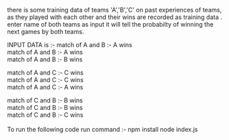 there is some training data of teams
'A','B','C' on past experiences of teams, as they played with each other and their wins are recorded as training data . 
enter name of both teams as input 
it will tell the probabilty of winning the next games by both teams.

INPUT DATA is :-
match of A and B :- A wins<br>
match of A and B :- A wins<br>
match of A and B :- B wins<br>

match of A and C :- C wins<br>
match of A and C :- C wins<br>
match of A and C :- A wins <br>


match of C and B :- B wins<br>
match of C and B :- B wins<br>
match of C and B :- C wins<br>
<br>
To run the following code 
run command :-
npm install
node index.js
